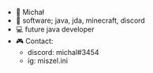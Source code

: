 - 👋 Michał
- 👀 software; java, jda, minecraft, discord 
- 💻 future java developer
- 🎮 Contact:
  - discord: michal#3454
  - ig: miszel.ini
  

<!---
michvl-dev/michvl-dev is a ✨ special ✨ repository because its `README.md` (this file) appears on your GitHub profile.
You can click the Preview link to take a look at your changes.
--->
